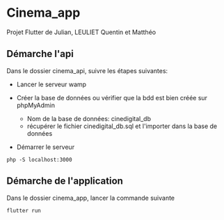 # Cinema_app
Projet Flutter de Julian, LEULIET Quentin et Matthéo

## Démarche l'api
Dans le dossier cinema_api, suivre les étapes suivantes:
* Lancer le serveur wamp
* Créer la base de données ou vérifier que la bdd est bien créée sur phpMyAdmin
  * Nom de la base de données: cinedigital_db
  * récupérer le fichier cinedigital_db.sql et l'importer dans la base de données

* Démarrer le serveur 
```
php -S localhost:3000
```

## Démarche de l'application
Dans le dossier cinema_app, lancer la commande suivante
```
flutter run
```